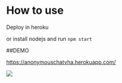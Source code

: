 How to use
=========


Deploy in heroku 

or install nodejs and run 
```npm start```

##DEMO 

https://anonymouschatvha.herokuapp.com/

<img src='https://imgur.com/jXoIswK'>
